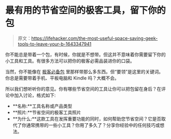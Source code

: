 # 最有用的节省空间的极客工具，留下你的包

> 原文：<https://lifehacker.com/the-most-useful-space-saving-geek-tools-to-leave-your-b-1643347941>

你不能总是带着一个包，有时候，你就是不想带。但这并不意味着你需要留下你的小工具和工具。有很多方法可以把你的极客必需品装进你的口袋。



当然，你不能像在 [极客必备包](https://lifehacker.com/the-geek-essentials-bag-1441875871) 里那样带那么多东西。但“要领”是这里的关键词。你总是需要带着手机、平板电脑和 Kindle 吗？大概不会。

所以我们想听听你的意见。你有哪些节省空间的工具让你可以把包留在身后？在评论中加入讨论，格式如下:

*   **名称:**工具名称或产品类型
*   **照片:**节省空间的极客工具照片
*   **为什么:**这款工具在发挥重要功能的同时，如何帮助您节省空间？它是否取代了你通常携带的一些小工具？你用了多久了？分享你经验中的任何技巧或想法。